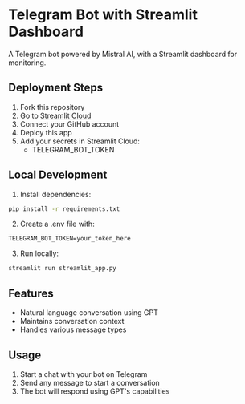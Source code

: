 # Telegram Bot with Streamlit Dashboard

A Telegram bot powered by Mistral AI, with a Streamlit dashboard for monitoring.

## Deployment Steps

1. Fork this repository
2. Go to [Streamlit Cloud](https://streamlit.io/cloud)
3. Connect your GitHub account
4. Deploy this app
5. Add your secrets in Streamlit Cloud:
   - TELEGRAM_BOT_TOKEN

## Local Development

1. Install dependencies:
```bash
pip install -r requirements.txt
```

2. Create a .env file with:
```
TELEGRAM_BOT_TOKEN=your_token_here
```

3. Run locally:
```bash
streamlit run streamlit_app.py
```

## Features

- Natural language conversation using GPT
- Maintains conversation context
- Handles various message types

## Usage

1. Start a chat with your bot on Telegram
2. Send any message to start a conversation
3. The bot will respond using GPT's capabilities 
